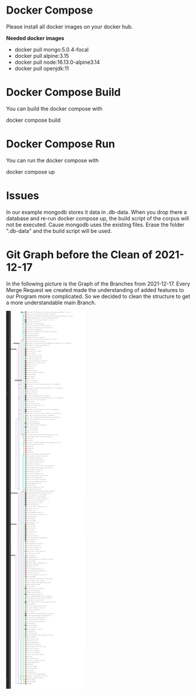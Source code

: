 # Docker Compose

Please install all docker images on your docker hub.

__Needed docker images__

- docker pull mongo:5.0.4-focal
- docker pull alpine:3.15
- docker pull node:16.13.0-alpine3.14
- docker pull openjdk:11

# Docker Compose Build

You can build the docker compose with

docker compose build


# Docker Compose Run

You can run the docker compose with

docker compose up


# Issues

In our example mongodb stores it data in .db-data.
When you drop there a database and re-run docker compose up,
the build script of the corpus will not be executed.
Cause mongodb uses the existing files.
Erase the folder ".db-data" and the build script will be used. 

# Git Graph before the Clean of 2021-12-17

In the following picture is the Graph of the Branches from 2021-12-17.
Every Merge Request we created made the understanding of added features to our Program more complicated.
So we decided to clean the structure to get a more understandable main Branch. 

![alt text](img/Gitlab_Branch_Graph_2021_12_17.png "Gitlab Branch Graph 2021-12-17")

